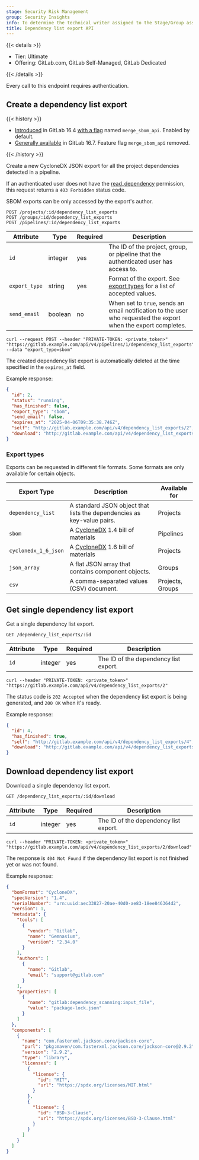 ```yaml
---
stage: Security Risk Management
group: Security Insights
info: To determine the technical writer assigned to the Stage/Group associated with this page, see https://handbook.gitlab.com/handbook/product/ux/technical-writing/#assignments
title: Dependency list export API
---
```


{{< details >}}

- Tier: Ultimate
- Offering: GitLab.com, GitLab Self-Managed, GitLab Dedicated

{{< /details >}}

Every call to this endpoint requires authentication.

## Create a dependency list export

{{< history >}}

- [Introduced](https://gitlab.com/gitlab-org/gitlab/-/issues/333463) in GitLab 16.4 [with a flag](../administration/feature_flags/_index.md) named `merge_sbom_api`. Enabled by default.
- [Generally available](https://gitlab.com/gitlab-org/gitlab/-/issues/425312) in GitLab 16.7. Feature flag `merge_sbom_api` removed.

{{< /history >}}

Create a new CycloneDX JSON export for all the project dependencies detected in a pipeline.

If an authenticated user does not have the [read_dependency](../user/custom_roles/abilities.md#vulnerability-management)
permission, this request returns a `403 Forbidden` status code.

SBOM exports can be only accessed by the export's author.

```plaintext
POST /projects/:id/dependency_list_exports
POST /groups/:id/dependency_list_exports
POST /pipelines/:id/dependency_list_exports
```

| Attribute           | Type              | Required   | Description                                                                                                                  |
| ------------------- | ----------------- | ---------- | -----------------------------------------------------------------------------------------------------------------------------|
| `id`                | integer           | yes        | The ID of the project, group, or pipeline that the authenticated user has access to. |
| `export_type`       | string            | yes        | Format of the export. See [export types](#export-types) for a list of accepted values. |
| `send_email`        | boolean           | no         | When set to `true`, sends an email notification to the user who requested the export when the export completes. |

```shell
curl --request POST --header "PRIVATE-TOKEN: <private_token>" "https://gitlab.example.com/api/v4/pipelines/1/dependency_list_exports" --data "export_type=sbom"
```

The created dependency list export is automatically deleted at the time specified in the `expires_at` field.

Example response:

```json
{
  "id": 2,
  "status": "running",
  "has_finished": false,
  "export_type": "sbom",
  "send_email": false,
  "expires_at": "2025-04-06T09:35:38.746Z",
  "self": "http://gitlab.example.com/api/v4/dependency_list_exports/2",
  "download": "http://gitlab.example.com/api/v4/dependency_list_exports/2/download"
}
```

### Export types

Exports can be requested in different file formats. Some formats are only available for certain objects.

| Export Type | Description | Available for |
| ----------- | ----------- | ------------- |
| `dependency_list` | A standard JSON object that lists the dependencies as key-value pairs. | Projects |
| `sbom` | A [CycloneDX](https://cyclonedx.org/) 1.4 bill of materials | Pipelines |
| `cyclonedx_1_6_json` | A [CycloneDX](https://cyclonedx.org/) 1.6 bill of materials | Projects |
| `json_array` | A flat JSON array that contains component objects. | Groups |
| `csv` | A comma-separated values (CSV) document. | Projects, Groups |

## Get single dependency list export

Get a single dependency list export.

```plaintext
GET /dependency_list_exports/:id
```

| Attribute | Type | Required | Description |
| --------- | ---- | -------- | ----------- |
| `id` | integer | yes | The ID of the dependency list export. |

```shell
curl --header "PRIVATE-TOKEN: <private_token>" "https://gitlab.example.com/api/v4/dependency_list_exports/2"
```

The status code is `202 Accepted` when the dependency list export is being generated, and `200 OK` when it's ready.

Example response:

```json
{
  "id": 4,
  "has_finished": true,
  "self": "http://gitlab.example.com/api/v4/dependency_list_exports/4",
  "download": "http://gitlab.example.com/api/v4/dependency_list_exports/4/download"
}
```

## Download dependency list export

Download a single dependency list export.

```plaintext
GET /dependency_list_exports/:id/download
```

| Attribute | Type | Required | Description |
| --------- | ---- | -------- | ----------- |
| `id` | integer | yes | The ID of the dependency list export. |

```shell
curl --header "PRIVATE-TOKEN: <private_token>" "https://gitlab.example.com/api/v4/dependency_list_exports/2/download"
```

The response is `404 Not Found` if the dependency list export is not finished yet or was not found.

Example response:

```json
{
  "bomFormat": "CycloneDX",
  "specVersion": "1.4",
  "serialNumber": "urn:uuid:aec33827-20ae-40d0-ae83-18ee846364d2",
  "version": 1,
  "metadata": {
    "tools": [
      {
        "vendor": "Gitlab",
        "name": "Gemnasium",
        "version": "2.34.0"
      }
    ],
    "authors": [
      {
        "name": "Gitlab",
        "email": "support@gitlab.com"
      }
    ],
    "properties": [
      {
        "name": "gitlab:dependency_scanning:input_file",
        "value": "package-lock.json"
      }
    ]
  },
  "components": [
    {
      "name": "com.fasterxml.jackson.core/jackson-core",
      "purl": "pkg:maven/com.fasterxml.jackson.core/jackson-core@2.9.2",
      "version": "2.9.2",
      "type": "library",
      "licenses": [
        {
          "license": {
            "id": "MIT",
            "url": "https://spdx.org/licenses/MIT.html"
          }
        },
        {
          "license": {
            "id": "BSD-3-Clause",
            "url": "https://spdx.org/licenses/BSD-3-Clause.html"
          }
        }
      ]
    }
  ]
}

```
